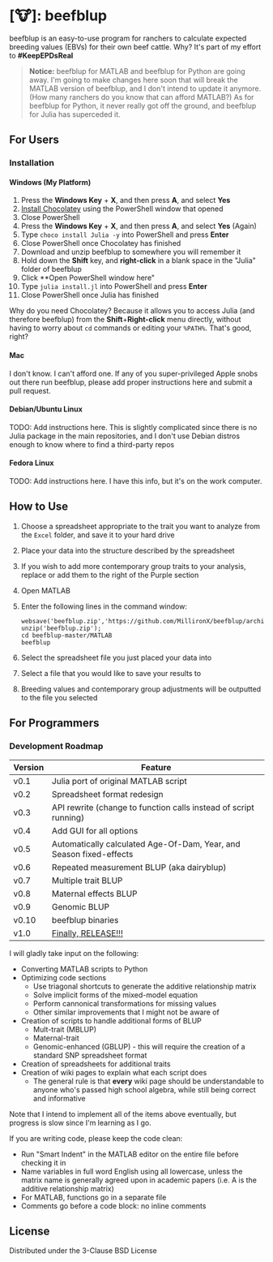 # [:cow:]: beefblup

beefblup is an easy-to-use program for ranchers to calculate expected breeding
values (EBVs) for their own beef cattle. Why? It's part of my effort to
**\#KeepEPDsReal**

> **Notice:** beefblup for MATLAB and beefblup for Python are going away. I'm
> going to make changes here soon that will break the MATLAB version of
> beefblup, and I don't intend to update it anymore. (How many ranchers do you
> know that can afford MATLAB?) As for beefblup for Python, it never really got
> off the ground, and beefblup for Julia has superceded it.

## For Users

### Installation

#### Windows (My Platform)

1. Press the **Windows Key** + **X**, and then press **A**, and select **Yes**
2. [Install Chocolatey](https://chocolatey.org/install) using the PowerShell
   window that opened
3. Close PowerShell
4. Press the **Windows Key** + **X**, and then press **A**, and select **Yes**
   (Again)
5. Type `choco install Julia -y` into PowerShell and press **Enter**
6. Close PowerShell once Chocolatey has finished
7. Download and unzip beefblup to somewhere you will remember it
8. Hold down the **Shift** key, and **right-click** in a blank space in the
   "Julia" folder of beefblup
9. Click **Open PowerShell window here"
10. Type `julia install.jl` into PowerShell and press **Enter**
11. Close PowerShell once Julia has finished

Why do you need Chocolatey? Because it allows you to access Julia (and therefore
beefblup) from the **Shift**+**Right-click** menu directly, without having to
worry about `cd` commands or editing your `%PATH%`. That's good, right?

#### Mac

I don't know. I can't afford one. If any of you super-privileged Apple snobs
out there run beefblup, please add proper instructions here and submit a pull
request.

#### Debian/Ubuntu Linux

TODO: Add instructions here. This is slightly complicated since there is no
Julia package in the main repositories, and I don't use Debian distros enough to
know where to find a third-party repos

#### Fedora Linux

TODO: Add instructions here. I have this info, but it's on the work computer.

## How to Use

1. Choose a spreadsheet appropriate to the trait you want to analyze from the `Excel` folder, and save it to your hard drive
2. Place your data into the structure described by the spreadsheet
3. If you wish to add more contemporary group traits to your analysis, replace or add them to the right of the Purple section
4. Open MATLAB
5. Enter the following lines in the command window:

    ```
    websave('beefblup.zip','https://github.com/MillironX/beefblup/archive/master.zip');
    unzip('beefblup.zip');
    cd beefblup-master/MATLAB
    beefblup
    ```

6. Select the spreadsheet file you just placed your data into
7. Select a file that you would like to save your results to
8. Breeding values and contemporary group adjustments will be outputted to the file you selected

## For Programmers

### Development Roadmap

| Version | Feature                                                             |
| ------- | ------------------------------------------------------------------- |
| v0.1    | Julia port of original MATLAB script                                |
| v0.2    | Spreadsheet format redesign                                         |
| v0.3    | API rewrite (change to function calls instead of script running)    |
| v0.4    | Add GUI for all options                                             |
| v0.5    | Automatically calculated Age-Of-Dam, Year, and Season fixed-effects |
| v0.6    | Repeated measurement BLUP (aka dairyblup)                           |
| v0.7    | Multiple trait BLUP                                                 |
| v0.8    | Maternal effects BLUP                                               |
| v0.9    | Genomic BLUP                                                        |
| v0.10   | beefblup binaries                                                   |
| v1.0    | [Finally, RELEASE!!!](https://youtu.be/Zd-up5EgoMw?t=5049)                                                                    |

I will gladly take input on the following:

* Converting MATLAB scripts to Python
* Optimizing code sections
    * Use triagonal shortcuts to generate the additive relationship matrix
    * Solve implicit forms of the mixed-model equation
    * Perform cannonical transformations for missing values
    * Other similar improvements that I might not be aware of
* Creation of scripts to handle additional forms of BLUP
    * Mult-trait (MBLUP)
    * Maternal-trait
    * Genomic-enhanced (GBLUP) - this will require the creation of a standard SNP spreadsheet format
* Creation of spreadsheets for additional traits
* Creation of wiki pages to explain what each script does
    * The general rule is that **every** wiki page should be understandable to anyone who's passed high school algebra, while still being correct and informative



Note that I intend to implement all of the items above eventually, but progress is slow since I'm learning as I go.

If you are writing code, please keep the code clean:

* Run "Smart Indent" in the MATLAB editor on the entire file before checking it in
* Name variables in full word English using all lowercase, unless the matrix name is generally agreed upon in academic papers (i.e. A is the additive relationship matrix)
* For MATLAB, functions go in a separate file
* Comments go before a code block: no inline comments

## License

Distributed under the 3-Clause BSD License
